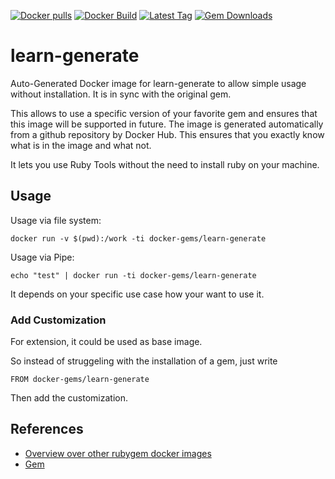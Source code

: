 [![Docker pulls](https://img.shields.io/docker/pulls/rubygem/learn-generate.svg)](https://hub.docker.com/r/rubygem/learn-generate/)
[![Docker Build](https://img.shields.io/docker/automated/rubygem/learn-generate.svg)](https://hub.docker.com/r/rubygem/learn-generate/)
[![Latest Tag](https://img.shields.io/github/tag/docker-rubygem/learn-generate.svg)](https://hub.docker.com/r/rubygem/learn-generate/)
[![Gem Downloads](https://img.shields.io/gem/dt/learn-generate.svg)](https://rubygems.org/gems/learn-generate/)
# learn-generate

Auto-Generated Docker image for learn-generate to allow simple usage without installation.
It is in sync with the original gem.

This allows to use a specific version of your favorite gem and ensures that this image will be supported in future.
The image is generated automatically from a github repository by Docker Hub.
This ensures that you exactly know what is in the image and what not.

It lets you use Ruby Tools without the need to install ruby on your machine.

## Usage

Usage via file system:

`docker run -v $(pwd):/work -ti docker-gems/learn-generate`

Usage via Pipe:

`echo "test" | docker run -ti docker-gems/learn-generate`

It depends on your specific use case how your want to use it.

### Add Customization

For extension, it could be used as base image.

So instead of struggeling with the installation of a gem, just write

`FROM docker-gems/learn-generate`

Then add the customization.

## References

 - [Overview over other rubygem docker images](https://github.com/thinkbot/docker-rubygem)
 - [Gem](https://rubygems.org/gems/learn-generate/)
